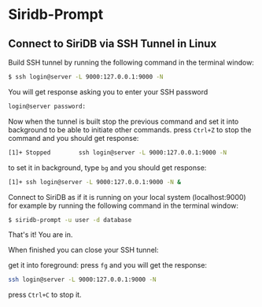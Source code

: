 # Siridb-Prompt


## Connect to SiriDB via SSH Tunnel in Linux


Build SSH tunnel by running the following command in the terminal window:
```bash
$ ssh login@server -L 9000:127.0.0.1:9000 -N
```

You will get response asking you to enter your SSH password
```bash
login@server password:
```

Now when the tunnel is built stop the previous command and set it into background to be able to initiate other commands.
press `Ctrl+Z` to stop the command and you should get response:
```bash
[1]+ Stopped        ssh login@server -L 9000:127.0.0.1:9000 -N
```
to set it in background, type `bg` and you should get response:
```bash
[1]+ ssh login@server -L 9000:127.0.0.1:9000 -N &
```
Connect to SiriDB as if it is running on your local system (localhost:9000) for example by running the following command in the terminal window:
```bash
$ siridb-prompt -u user -d database
```
That's it! You are in.

When finished you can close your SSH tunnel:

get it into foreground: press `fg` and you will get the response:  
```bash
ssh login@server -L 9000:127.0.0.1:9000 -N
```
press `Ctrl+C` to stop it.
